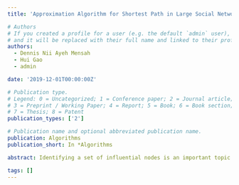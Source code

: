 ```yaml
---
title: 'Approximation Algorithm for Shortest Path in Large Social Networks'

# Authors
# If you created a profile for a user (e.g. the default `admin` user), write the username (folder name) here
# and it will be replaced with their full name and linked to their profile.
authors:
  - Dennis Nii Ayeh Mensah
  - Hui Gao
  - admin

date: '2019-12-01T00:00:00Z'

# Publication type.
# Legend: 0 = Uncategorized; 1 = Conference paper; 2 = Journal article;
# 3 = Preprint / Working Paper; 4 = Report; 5 = Book; 6 = Book section;
# 7 = Thesis; 8 = Patent
publication_types: ['2']

# Publication name and optional abbreviated publication name.
publication: Algorithms
publication_short: In *Algorithms

abstract: Identifying a set of influential nodes is an important topic in complex networks which plays a crucial role in many applications, such as market advertising, rumor controlling, and predicting valuable scientific publications. In regard to this, researchers have developed algorithms from simple degree methods to all kinds of sophisticated approaches. However, a more robust and practical algorithm is required for the task. In this paper, we propose the EnRenew algorithm aimed to identify a set of influential nodes via information entropy. Firstly, the information entropy of each node is calculated as initial spreading ability. Then, select the node with the largest information entropy and renovate its l-length reachable nodes’ spreading ability by an attenuation factor, repeat this process until specific number of influential nodes are selected. Compared with the best state-of-the-art benchmark methods, the performance of proposed algorithm improved by 21.1%, 7.0%, 30.0%, 5.0%, 2.5%, and 9.0% in final affected scale on CEnew, Email, Hamster, Router, Condmat, and Amazon network, respectively, under the Susceptible-Infected-Recovered (SIR) simulation model. The proposed algorithm measures the importance of nodes based on information entropy and selects a group of important nodes through dynamic update strategy. The impressive results on the SIR simulation model shed light on new method of node mining in complex networks for information spreading and epidemic prevention.

tags: []
---
```



